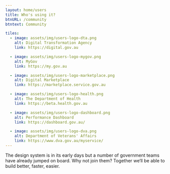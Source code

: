 ```yaml
---
layout: home/users
title: Who's using it?
btnURL: /community
btntext: Community

tiles:
  - image: assets/img/users-logo-dta.png
    alt: Digital Transformation Agency
    link: https://digital.gov.au

  - image: assets/img/users-logo-mygov.png
    alt: MyGov
    link: https://my.gov.au

  - image: assets/img/users-logo-marketplace.png
    alt: Digital Marketplace
    link: https://marketplace.service.gov.au

  - image: assets/img/users-logo-health.png
    alt: The Department of Health
    link: https://beta.health.gov.au

  - image: assets/img/users-logo-dashboard.png
    alt: Performance Dashboard
    link: https://dashboard.gov.au/

  - image: assets/img/users-logo-dva.png
    alt: Department of Veterans' Affairs
    link: https://www.dva.gov.au/myservice/
---
```


The design system is in its early days but a number of government teams have already jumped on board. Why not join them? Together we‘ll be able to build better, faster, easier.
